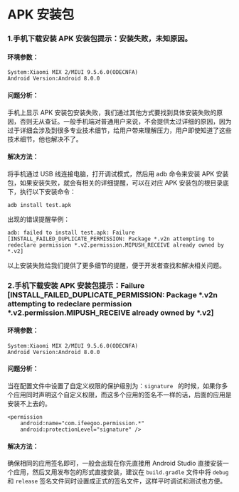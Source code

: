 # APK 安装包


### 1.手机下载安装 APK 安装包提示：安装失败，未知原因。

#### 环境参数：

```
System:Xiaomi MIX 2/MIUI 9.5.6.0(ODECNFA)
Android Version:Android 8.0.0
```

#### 问题分析：

手机上显示 APK 安装包安装失败，我们通过其他方式要找到具体安装失败的原因，否则无从查证。一般手机端对普通用户来说，不会提供太过详细的原因，因为过于详细会涉及到很多专业技术细节，给用户带来理解压力，用户即使知道了这些技术细节，他也解决不了。

#### 解决方法：

将手机通过 USB 线连接电脑，打开调试模式，然后用 adb 命令来安装 APK 安装包，如果安装失败，就会有相关的详细提醒，可以在对应 APK 安装包的根目录底下，执行以下安装命令：

```
adb install test.apk
```

出现的错误提醒举例：  

```
adb: failed to install test.apk: Failure [INSTALL_FAILED_DUPLICATE_PERMISSION: Package *.v2n attempting to redeclare permission *.v2.permission.MIPUSH_RECEIVE already owned by *.v2]
```

以上安装失败给我们提供了更多细节的提醒，便于开发者查找和解决相关问题。

### 2.手机下载安装 APK 安装包提示：Failure [INSTALL_FAILED_DUPLICATE_PERMISSION: Package *.v2n attempting to redeclare permission *.v2.permission.MIPUSH_RECEIVE already owned by *.v2]

#### 环境参数：

```
System:Xiaomi MIX 2/MIUI 9.5.6.0(ODECNFA)
Android Version:Android 8.0.0
```

#### 问题分析：


当在配置文件中设置了自定义权限的保护级别为：`signature ` 的时候，如果你多个应用同时声明这个自定义权限，而这多个应用的签名不一样的话，后面的应用是安装不上去的。

```
<permission
    android:name="com.ifeegoo.permission.*"
    android:protectionLevel="signature" />
```

#### 解决方法：

确保相同的应用签名即可，一般会出现在你先直接用 Android Studio 直接安装一个应用，然后又用发布包的形式直接安装，建议在 `build.gradle` 文件中将 `debug` 和 `release` 签名文件同时设置成正式的签名文件，这样平时调试和测试也方便。
